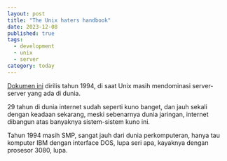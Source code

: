 ```yaml
---
layout: post
title: "The Unix haters handbook"
date: 2023-12-08
published: true
tags:
  - development
  - unix
  - server
category: today
---
```


[Dokumen ini](https://web.mit.edu/~simsong/www/ugh.pdf) dirilis tahun 1994, di saat Unix masih mendominasi server-server yang ada di dunia.

29 tahun di dunia internet sudah seperti kuno banget, dan jauh sekali dengan keadaan sekarang, meski sebenarnya dunia jaringan, internet dibangun atas banyaknya sistem-sistem kuno ini.

Tahun 1994 masih SMP, sangat jauh dari dunia perkomputeran, hanya tau komputer IBM dengan interface DOS, lupa seri apa, kayaknya dengan prosesor 3080, lupa.


